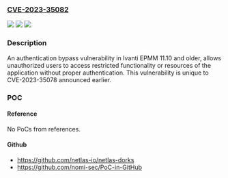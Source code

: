 ### [CVE-2023-35082](https://cve.mitre.org/cgi-bin/cvename.cgi?name=CVE-2023-35082)
![](https://img.shields.io/static/v1?label=Product&message=EPMM&color=blue)
![](https://img.shields.io/static/v1?label=Version&message=11.10%3C%3D%2011.10%20&color=brighgreen)
![](https://img.shields.io/static/v1?label=Vulnerability&message=n%2Fa&color=brighgreen)

### Description

An authentication bypass vulnerability in Ivanti EPMM 11.10 and older, allows unauthorized users to access restricted functionality or resources of the application without proper authentication. This vulnerability is unique to CVE-2023-35078 announced earlier.

### POC

#### Reference
No PoCs from references.

#### Github
- https://github.com/netlas-io/netlas-dorks
- https://github.com/nomi-sec/PoC-in-GitHub


